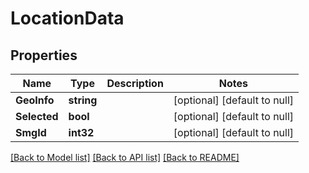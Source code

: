 # LocationData

## Properties
Name | Type | Description | Notes
------------ | ------------- | ------------- | -------------
**GeoInfo** | **string** |  | [optional] [default to null]
**Selected** | **bool** |  | [optional] [default to null]
**SmgId** | **int32** |  | [optional] [default to null]

[[Back to Model list]](../README.md#documentation-for-models) [[Back to API list]](../README.md#documentation-for-api-endpoints) [[Back to README]](../README.md)


